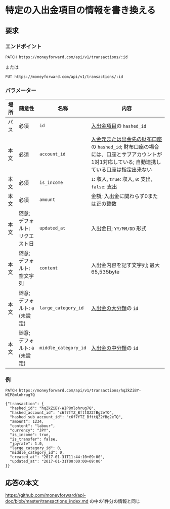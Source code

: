 # 特定の入出金項目の情報を書き換える

## 要求

### エンドポイント

```
PATCH https://moneyforward.com/api/v1/transactions/:id
```

または

```
PUT https://moneyforward.com/api/v1/transactions/:id
```

### パラメーター

| 場所 | 随意性 | 名称 | 内容 |
| ---- | ---- | ---- | --- |
| パス | 必須 | `id` | [入出金項目](https://github.com/moneyforward/api-doc/blob/master/transactions_index.md)の `hashed_id` |
| 本文 | 必須 | `account_id` | [入金元または出金先の財布口座](https://github.com/moneyforward/api-doc/blob/master/accounts_index.md)の `hashed_id`; 財布口座の場合には、口座とサブアカウントが1対1対応している; 自動連携している口座は指定出来ない |
| 本文 | 必須 | `is_income` | `1`: 収入, `true`: 収入, `0`: 支出, `false`: 支出 |
| 本文 | 必須 | `amount` | 金額; 入出金に関わらず0または正の整数 |
| 本文 | 随意; デフォルト: リクエスト日 | `updated_at` | 入出金日; `YY/MM/DD` 形式 |
| 本文 | 随意; デフォルト: 空文字列 | `content` | 入出金内容を記す文字列; 最大65,535byte |
| 本文 | 随意; デフォルト: `0` (未設定) | `large_category_id` | [入出金の大分類](https://github.com/moneyforward/api-doc/blob/master/categories_index.md)の `id` |
| 本文 | 随意; デフォルト: `0` (未設定) | `middle_category_id` |[入出金の中分類](https://github.com/moneyforward/api-doc/blob/master/categories_index.md)の `id` |

### 例

```
PATCH https://moneyforward.com/api/v1/transactions/hqZkZiBY-WIP8mlohrug7Q

{"transaction": {
  "hashed_id": "hqZkZiBY-WIP8mlohrug7Q",
  "hashed_account_id": "c6f7fTZ_BfttQZ2fBg2eTQ",
  "hashed_sub_account_id": "c6f7fTZ_BfttQZ2fBg2eTQ",
  "amount": 1234,
  "content": "labour",
  "currency": "JPY",
  "is_income": true,
  "is_transfer": false,
  "jpyrate": 1.0,
  "large_category_id": 0,
  "middle_category_id": 0,
  "created_at": "2017-01-31T11:44:10+09:00",
  "updated_at": "2017-01-31T00:00:00+09:00"
}}
```

## 応答の本文

https://github.com/moneyforward/api-doc/blob/master/transactions_index.md の中の1件分の情報と同じ
